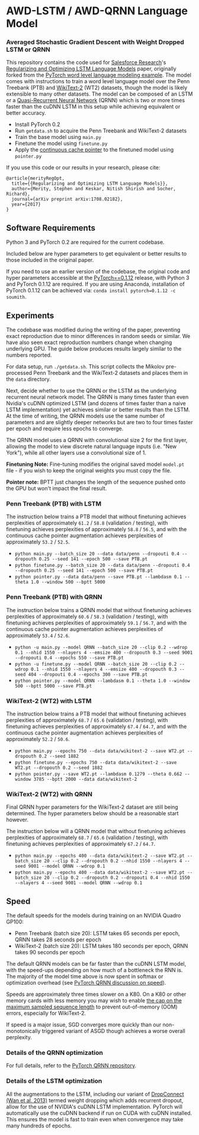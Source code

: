 # AWD-LSTM / AWD-QRNN Language Model

### Averaged Stochastic Gradient Descent with Weight Dropped LSTM or QRNN

This repository contains the code used for [Salesforce Research](https://einstein.ai/)'s [Regularizing and Optimizing LSTM Language Models](https://arxiv.org/abs/1708.02182) paper, originally forked from the [PyTorch word level language modeling example](https://github.com/pytorch/examples/tree/master/word_language_model).
The model comes with instructions to train a word level language model over the Penn Treebank (PTB) and [WikiText-2](https://einstein.ai/research/the-wikitext-long-term-dependency-language-modeling-dataset) (WT2) datasets, though the model is likely extensible to many other datasets.
The model can be composed of an LSTM or a [Quasi-Recurrent Neural Network](https://github.com/salesforce/pytorch-qrnn/) (QRNN) which is two or more times faster than the cuDNN LSTM in this setup while achieving equivalent or better accuracy.

+ Install PyTorch 0.2
+ Run `getdata.sh` to acquire the Penn Treebank and WikiText-2 datasets
+ Train the base model using `main.py`
+ Finetune the model using `finetune.py`
+ Apply the [continuous cache pointer](https://arxiv.org/abs/1612.04426) to the finetuned model using `pointer.py`

If you use this code or our results in your research, please cite:

```
@article{merityRegOpt,
  title={{Regularizing and Optimizing LSTM Language Models}},
  author={Merity, Stephen and Keskar, Nitish Shirish and Socher, Richard},
  journal={arXiv preprint arXiv:1708.02182},
  year={2017}
}
```

## Software Requirements

Python 3 and PyTorch 0.2 are required for the current codebase.

Included below are hyper parameters to get equivalent or better results to those included in the original paper.

If you need to use an earlier version of the codebase, the original code and hyper parameters accessible at the [PyTorch==0.1.12](https://github.com/salesforce/awd-lstm-lm/tree/PyTorch%3D%3D0.1.12) release, with Python 3 and PyTorch 0.1.12 are required.
If you are using Anaconda, installation of PyTorch 0.1.12 can be achieved via:
`conda install pytorch=0.1.12 -c soumith`.

## Experiments

The codebase was modified during the writing of the paper, preventing exact reproduction due to minor differences in random seeds or similar.
We have also seen exact reproduction numbers change when changing underlying GPU.
The guide below produces results largely similar to the numbers reported.

For data setup, run `./getdata.sh`.
This script collects the Mikolov pre-processed Penn Treebank and the WikiText-2 datasets and places them in the `data` directory.

Next, decide whether to use the QRNN or the LSTM as the underlying recurrent neural network model.
The QRNN is many times faster than even Nvidia's cuDNN optimized LSTM (and dozens of times faster than a naive LSTM implementation) yet achieves similar or better results than the LSTM.
At the time of writing, the QRNN models use the same number of parameters and are slightly deeper networks but are two to four times faster per epoch and require less epochs to converge.

The QRNN model uses a QRNN with convolutional size 2 for the first layer, allowing the model to view discrete natural language inputs (i.e. "New York"), while all other layers use a convolutional size of 1.

**Finetuning Note:** Fine-tuning modifies the original saved model `model.pt` file - if you wish to keep the original weights you must copy the file.

**Pointer note:** BPTT just changes the length of the sequence pushed onto the GPU but won't impact the final result.

### Penn Treebank (PTB) with LSTM

The instruction below trains a PTB model that without finetuning achieves perplexities of approximately `61.2` / `58.8` (validation / testing), with finetuning achieves perplexities of approximately `58.8` / `56.5`, and with the continuous cache pointer augmentation achieves perplexities of approximately `53.2` / `52.5`.

+ `python main.py --batch_size 20 --data data/penn --dropouti 0.4 --dropouth 0.25 --seed 141 --epoch 500 --save PTB.pt`
+ `python finetune.py --batch_size 20 --data data/penn --dropouti 0.4 --dropouth 0.25 --seed 141 --epoch 500 --save PTB.pt`
+ `python pointer.py --data data/penn --save PTB.pt --lambdasm 0.1 --theta 1.0 --window 500 --bptt 5000`

### Penn Treebank (PTB) with QRNN

The instruction below trains a QRNN model that without finetuning achieves perplexities of approximately `60.6` / `58.3` (validation / testing), with finetuning achieves perplexities of approximately `59.1` / `56.7`, and with the continuous cache pointer augmentation achieves perplexities of approximately `53.4` / `52.6`.

+ `python -u main.py --model QRNN --batch_size 20 --clip 0.2 --wdrop 0.1 --nhid 1550 --nlayers 4 --emsize 400 --dropouth 0.3 --seed 9001 --dropouti 0.4 --epochs 550 --save PTB.pt`
+ `python -u finetune.py --model QRNN --batch_size 20 --clip 0.2 --wdrop 0.1 --nhid 1550 --nlayers 4 --emsize 400 --dropouth 0.3 --seed 404 --dropouti 0.4 --epochs 300 --save PTB.pt`
+ `python pointer.py --model QRNN --lambdasm 0.1 --theta 1.0 --window 500 --bptt 5000 --save PTB.pt`

### WikiText-2 (WT2) with LSTM
The instruction below trains a PTB model that without finetuning achieves perplexities of approximately `68.7` / `65.6` (validation / testing), with finetuning achieves perplexities of approximately `67.4` / `64.7`, and with the continuous cache pointer augmentation achieves perplexities of approximately `52.2` / `50.6`.

+ `python main.py --epochs 750 --data data/wikitext-2 --save WT2.pt --dropouth 0.2 --seed 1882`
+ `python finetune.py --epochs 750 --data data/wikitext-2 --save WT2.pt --dropouth 0.2 --seed 1882`
+ `python pointer.py --save WT2.pt --lambdasm 0.1279 --theta 0.662 --window 3785 --bptt 2000 --data data/wikitext-2`

### WikiText-2 (WT2) with QRNN

Final QRNN hyper parameters for the WikiText-2 dataset are still being determined. The hyper parameters below should be a reasonable start however.

The instruction below will a QRNN model that without finetuning achieves perplexities of approximately `68.7` / `65.6` (validation / testing), with finetuning achieves perplexities of approximately `67.2` / `64.7`.

+ `python main.py --epochs 400 --data data/wikitext-2 --save WT2.pt --batch_size 20 --clip 0.2 --dropouth 0.2 --nhid 1550 --nlayers 4 --seed 9001 --model QRNN --wdrop 0.1`
+ `python main.py --epochs 400 --data data/wikitext-2 --save WT2.pt --batch_size 20 --clip 0.2 --dropouth 0.2 --dropouti 0.4 --nhid 1550 --nlayers 4 --seed 9001 --model QRNN --wdrop 0.1`

## Speed

The default speeds for the models during training on an NVIDIA Quadro GP100:

+ Penn Treebank (batch size 20): LSTM takes 65 seconds per epoch, QRNN takes 28 seconds per epoch
+ WikiText-2 (batch size 20): LSTM takes 180 seconds per epoch, QRNN takes 90 seconds per epoch

The default QRNN models can be far faster than the cuDNN LSTM model, with the speed-ups depending on how much of a bottleneck the RNN is. The majority of the model time above is now spent in softmax or optimization overhead (see [PyTorch QRNN discussion on speed](https://github.com/salesforce/pytorch-qrnn#speed)).

Speeds are approximately three times slower on a K80. On a K80 or other memory cards with less memory you may wish to enable [the cap on the maximum sampled sequence length](https://github.com/salesforce/awd-lstm-lm/blob/ef9369d277f8326b16a9f822adae8480b6d492d0/main.py#L131) to prevent out-of-memory (OOM) errors, especially for WikiText-2.

If speed is a major issue, SGD converges more quickly than our non-monotonically triggered variant of ASGD though achieves a worse overall perplexity.

### Details of the QRNN optimization

For full details, refer to the [PyTorch QRNN repository](https://github.com/salesforce/pytorch-qrnn).

### Details of the LSTM optimization

All the augmentations to the LSTM, including our variant of [DropConnect (Wan et al. 2013)](https://cs.nyu.edu/~wanli/dropc/dropc.pdf) termed weight dropping which adds recurrent dropout, allow for the use of NVIDIA's cuDNN LSTM implementation.
PyTorch will automatically use the cuDNN backend if run on CUDA with cuDNN installed.
This ensures the model is fast to train even when convergence may take many hundreds of epochs.
